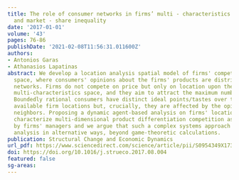 ```yaml
---
title: The role of consumer networks in firms’ multi - characteristics competition
  and market - share inequality
date: '2017-01-01'
volume: '43'
pages: 76-86
publishDate: '2021-02-08T11:56:31.011600Z'
authors:
- Antonios Garas
- Athanasios Lapatinas
abstract: We develop a location analysis spatial model of firms' competition in multi-characteristics
  space, where consumers' opinions about the firms' products are distributed on multilayered
  networks. Firms do not compete on price but only on location upon the products'
  multi-characteristics space, and they aim to attract the maximum number of consumers.
  Boundedly rational consumers have distinct ideal points/tastes over the possible
  available firm locations but, crucially, they are affected by the opinions of their
  neighbors. Proposing a dynamic agent-based analysis on firms' location choice we
  characterize multi-dimensional product differentiation competition as adaptive learning
  by firms' managers and we argue that such a complex systems approach advances the
  analysis in alternative ways, beyond game-theoretic calculations.
publication: Structural Change and Economic Dynamics
url_pdf: https://www.sciencedirect.com/science/article/pii/S0954349X17302412
doi: https://doi.org/10.1016/j.strueco.2017.08.004
featured: false
sg-areas:
---
```

